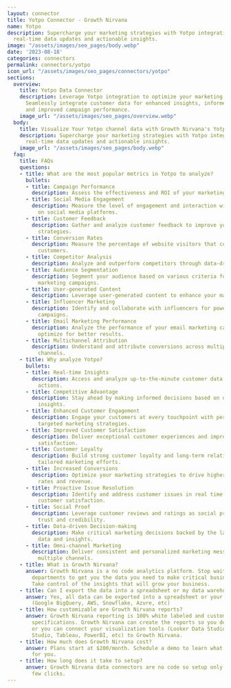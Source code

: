 ```yaml
---
layout: connector
title: Yotpo Connector - Growth Nirvana
name: Yotpo
description: Supercharge your marketing strategies with Yotpo integration, unlocking
  real-time data updates and actionable insights.
image: "/assets/images/seo_pages/body.webp"
date: '2023-08-18'
categories: connectors
permalink: connectors/yotpo
icon_url: "/assets/images/seo_pages/connectors/yotpo"
sections:
  overview:
    title: Yotpo Data Connector
    description: Leverage Yotpo integration to optimize your marketing campaigns.
      Seamlessly integrate customer data for enhanced insights, informed decisions,
      and improved campaign performance.
    image_url: "/assets/images/seo_pages/overview.webp"
  body:
    title: Visualize Your Yotpo channel data with Growth Nirvana's Yotpo Connector
    description: Supercharge your marketing strategies with Yotpo integration, unlocking
      real-time data updates and actionable insights.
    image_url: "/assets/images/seo_pages/body.webp"
  faq:
    title: FAQs
    questions:
    - title: What are the most popular metrics in Yotpo to analyze?
      bullets:
      - title: Campaign Performance
        description: Assess the effectiveness and ROI of your marketing campaigns.
      - title: Social Media Engagement
        description: Measure the level of engagement and interaction with your brand
          on social media platforms.
      - title: Customer Feedback
        description: Gather and analyze customer feedback to improve your marketing
          strategies.
      - title: Conversion Rates
        description: Measure the percentage of website visitors that convert into
          customers.
      - title: Competitor Analysis
        description: Analyze and outperform competitors through data-driven insights.
      - title: Audience Segmentation
        description: Segment your audience based on various criteria for targeted
          marketing campaigns.
      - title: User-generated Content
        description: Leverage user-generated content to enhance your marketing efforts.
      - title: Influencer Marketing
        description: Identify and collaborate with influencers for powerful marketing
          campaigns.
      - title: Email Marketing Performance
        description: Analyze the performance of your email marketing campaigns and
          optimize for better results.
      - title: Multichannel Attribution
        description: Understand and attribute conversions across multiple marketing
          channels.
    - title: Why analyze Yotpo?
      bullets:
      - title: Real-time Insights
        description: Access and analyze up-to-the-minute customer data for timely
          actions.
      - title: Competitive Advantage
        description: Stay ahead by making informed decisions based on data-driven
          insights.
      - title: Enhanced Customer Engagement
        description: Engage your customers at every touchpoint with personalized and
          targeted marketing strategies.
      - title: Improved Customer Satisfaction
        description: Deliver exceptional customer experiences and improve overall
          satisfaction.
      - title: Customer Loyalty
        description: Build strong customer loyalty and long-term relationships through
          tailored marketing efforts.
      - title: Increased Conversions
        description: Optimize your marketing strategies to drive higher conversion
          rates and revenue.
      - title: Proactive Issue Resolution
        description: Identify and address customer issues in real time to enhance
          customer satisfaction.
      - title: Social Proof
        description: Leverage customer reviews and ratings as social proof to build
          trust and credibility.
      - title: Data-driven Decision-making
        description: Make critical marketing decisions backed by the latest customer
          data and insights.
      - title: Omni-channel Marketing
        description: Deliver consistent and personalized marketing messages across
          multiple channels.
    - title: What is Growth Nirvana?
      answer: Growth Nirvana is a no code analytics platform. Stop waiting for other
        departments to get you the data you need to make critical business decisions.
        Take control of the insights that will grow your business.
    - title: Can I export the data into a spreadsheet or my data warehouse?
      answer: Yes, all data can be exported into a spreadsheet or your data warehouse
        (Google BigQuery, AWS, Snowflake, Azure, etc)
    - title: How customizable are Growth Nirvana reports?
      answer: Growth Nirvana reporting is 100% white labeled and customized to your
        specifications. Growth Nirvana can create the reports so you don’t have to
        or you can connect your visualization tools (Looker Data Studio/Google Data
        Studio, Tableau, PowerBI, etc) to Growth Nirvana.
    - title: How much does Growth Nirvana cost?
      answer: Plans start at $200/month. Schedule a demo to learn what plan is best
        for you.
    - title: How long does it take to setup?
      answer: Growth Nirvana data connectors are no code so setup only requires a
        few clicks.
---
```

